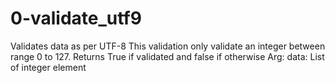 # 0-validate_utf9

Validates data as per UTF-8
    This validation only validate an integer between range 0
    to 127. Returns True if validated and false if otherwise
    Arg:
        data: List of integer element